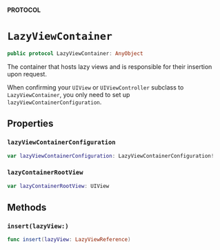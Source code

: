 **PROTOCOL**

# `LazyViewContainer`

```swift
public protocol LazyViewContainer: AnyObject
```

The container that hosts lazy views and is responsible for their insertion upon request.

When confirming your `UIView` or `UIViewController` subclass to `LazyViewContainer`,
you only need to set up `lazyViewContainerConfiguration`.

## Properties
### `lazyViewContainerConfiguration`

```swift
var lazyViewContainerConfiguration: LazyViewContainerConfiguration!
```

### `lazyContainerRootView`

```swift
var lazyContainerRootView: UIView
```

## Methods
### `insert(lazyView:)`

```swift
func insert(lazyView: LazyViewReference)
```
